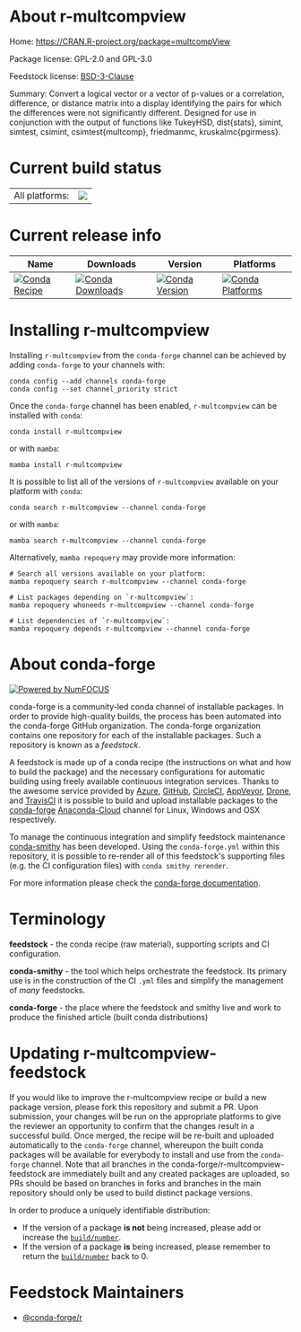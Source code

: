 About r-multcompview
====================

Home: https://CRAN.R-project.org/package=multcompView

Package license: GPL-2.0 and GPL-3.0

Feedstock license: [BSD-3-Clause](https://github.com/conda-forge/r-multcompview-feedstock/blob/main/LICENSE.txt)

Summary: Convert a logical vector or a vector of p-values or a correlation, difference, or distance matrix into a display identifying the pairs for which the differences were not significantly different.  Designed for use in conjunction with the output of functions like TukeyHSD, dist{stats}, simint, simtest, csimint, csimtest{multcomp}, friedmanmc, kruskalmc{pgirmess}.

Current build status
====================


<table><tr><td>All platforms:</td>
    <td>
      <a href="https://dev.azure.com/conda-forge/feedstock-builds/_build/latest?definitionId=1378&branchName=main">
        <img src="https://dev.azure.com/conda-forge/feedstock-builds/_apis/build/status/r-multcompview-feedstock?branchName=main">
      </a>
    </td>
  </tr>
</table>

Current release info
====================

| Name | Downloads | Version | Platforms |
| --- | --- | --- | --- |
| [![Conda Recipe](https://img.shields.io/badge/recipe-r--multcompview-green.svg)](https://anaconda.org/conda-forge/r-multcompview) | [![Conda Downloads](https://img.shields.io/conda/dn/conda-forge/r-multcompview.svg)](https://anaconda.org/conda-forge/r-multcompview) | [![Conda Version](https://img.shields.io/conda/vn/conda-forge/r-multcompview.svg)](https://anaconda.org/conda-forge/r-multcompview) | [![Conda Platforms](https://img.shields.io/conda/pn/conda-forge/r-multcompview.svg)](https://anaconda.org/conda-forge/r-multcompview) |

Installing r-multcompview
=========================

Installing `r-multcompview` from the `conda-forge` channel can be achieved by adding `conda-forge` to your channels with:

```
conda config --add channels conda-forge
conda config --set channel_priority strict
```

Once the `conda-forge` channel has been enabled, `r-multcompview` can be installed with `conda`:

```
conda install r-multcompview
```

or with `mamba`:

```
mamba install r-multcompview
```

It is possible to list all of the versions of `r-multcompview` available on your platform with `conda`:

```
conda search r-multcompview --channel conda-forge
```

or with `mamba`:

```
mamba search r-multcompview --channel conda-forge
```

Alternatively, `mamba repoquery` may provide more information:

```
# Search all versions available on your platform:
mamba repoquery search r-multcompview --channel conda-forge

# List packages depending on `r-multcompview`:
mamba repoquery whoneeds r-multcompview --channel conda-forge

# List dependencies of `r-multcompview`:
mamba repoquery depends r-multcompview --channel conda-forge
```


About conda-forge
=================

[![Powered by
NumFOCUS](https://img.shields.io/badge/powered%20by-NumFOCUS-orange.svg?style=flat&colorA=E1523D&colorB=007D8A)](https://numfocus.org)

conda-forge is a community-led conda channel of installable packages.
In order to provide high-quality builds, the process has been automated into the
conda-forge GitHub organization. The conda-forge organization contains one repository
for each of the installable packages. Such a repository is known as a *feedstock*.

A feedstock is made up of a conda recipe (the instructions on what and how to build
the package) and the necessary configurations for automatic building using freely
available continuous integration services. Thanks to the awesome service provided by
[Azure](https://azure.microsoft.com/en-us/services/devops/), [GitHub](https://github.com/),
[CircleCI](https://circleci.com/), [AppVeyor](https://www.appveyor.com/),
[Drone](https://cloud.drone.io/welcome), and [TravisCI](https://travis-ci.com/)
it is possible to build and upload installable packages to the
[conda-forge](https://anaconda.org/conda-forge) [Anaconda-Cloud](https://anaconda.org/)
channel for Linux, Windows and OSX respectively.

To manage the continuous integration and simplify feedstock maintenance
[conda-smithy](https://github.com/conda-forge/conda-smithy) has been developed.
Using the ``conda-forge.yml`` within this repository, it is possible to re-render all of
this feedstock's supporting files (e.g. the CI configuration files) with ``conda smithy rerender``.

For more information please check the [conda-forge documentation](https://conda-forge.org/docs/).

Terminology
===========

**feedstock** - the conda recipe (raw material), supporting scripts and CI configuration.

**conda-smithy** - the tool which helps orchestrate the feedstock.
                   Its primary use is in the construction of the CI ``.yml`` files
                   and simplify the management of *many* feedstocks.

**conda-forge** - the place where the feedstock and smithy live and work to
                  produce the finished article (built conda distributions)


Updating r-multcompview-feedstock
=================================

If you would like to improve the r-multcompview recipe or build a new
package version, please fork this repository and submit a PR. Upon submission,
your changes will be run on the appropriate platforms to give the reviewer an
opportunity to confirm that the changes result in a successful build. Once
merged, the recipe will be re-built and uploaded automatically to the
`conda-forge` channel, whereupon the built conda packages will be available for
everybody to install and use from the `conda-forge` channel.
Note that all branches in the conda-forge/r-multcompview-feedstock are
immediately built and any created packages are uploaded, so PRs should be based
on branches in forks and branches in the main repository should only be used to
build distinct package versions.

In order to produce a uniquely identifiable distribution:
 * If the version of a package **is not** being increased, please add or increase
   the [``build/number``](https://docs.conda.io/projects/conda-build/en/latest/resources/define-metadata.html#build-number-and-string).
 * If the version of a package **is** being increased, please remember to return
   the [``build/number``](https://docs.conda.io/projects/conda-build/en/latest/resources/define-metadata.html#build-number-and-string)
   back to 0.

Feedstock Maintainers
=====================

* [@conda-forge/r](https://github.com/conda-forge/r/)

